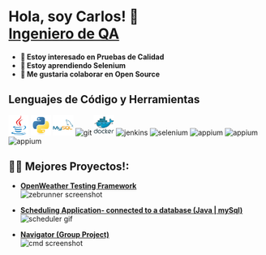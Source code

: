 


<h1>Hola, soy Carlos! 👋<br/><a href=""> Ingeniero de QA </a> </h1>

<h4>

- 👀 Estoy interesado en  Pruebas de Calidad
- 🌱 Estoy aprendiendo Selenium
- 💞️ Me gustaria colaborar en Open Source


<h2 align="left">Lenguajes de Código y Herramientas</h2>
<p align="left"> 
<img src="https://raw.githubusercontent.com/devicons/devicon/master/icons/java/java-original.svg" alt="java" width="40" height="40"/> 
<img src="https://raw.githubusercontent.com/devicons/devicon/master/icons/python/python-original.svg" alt="python" width="40" height="40"/> 
<img src="https://raw.githubusercontent.com/devicons/devicon/master/icons/mysql/mysql-original-wordmark.svg" alt="mysql" width="40" height="40"/>
<img src="https://www.vectorlogo.zone/logos/git-scm/git-scm-icon.svg" alt="git" width="40" height="40"/> 
<img src="https://raw.githubusercontent.com/devicons/devicon/master/icons/docker/docker-original-wordmark.svg" alt="docker" width="40" height="40"/>
<img src="https://www.vectorlogo.zone/logos/jenkins/jenkins-icon.svg" alt="jenkins" width="40" height="40"/> 
<img src="https://raw.githubusercontent.com/detain/svg-logos/780f25886640cef088af994181646db2f6b1a3f8/svg/selenium-logo.svg" alt="selenium" width="40" height="40"/>
<img src="https://github.com/GKARLOZ/GKARLOZ/assets/20764455/f2081aeb-f578-40e8-ae20-aba9d8562a3d" alt="appium" width="40" height="40"/>
<img src="https://github.com/GKARLOZ/GKARLOZ/assets/20764455/83e693d7-019d-41a7-9a8b-e2828c1b32c9" alt="appium" width="40" height="40"/>
<img src="https://github.com/GKARLOZ/GKARLOZ/assets/20764455/8780f56b-60ac-4432-be8e-3e410ac9fa0c" alt="appium" width="90" height="30"/>


</p>


<h2>👨‍💻 Mejores Proyectos!:</h2>

<ul>
  <li>
    <b><a href="">OpenWeather Testing Framework</a></b><br>
    <img src="https://github.com/GKARLOZ/OpenWeather-Testing-Framework/assets/20764455/b2e0d3dd-c8c3-4ebb-95f2-166c4b8c45ed" alt="zebrunner screenshot" width="250" height="200"/>
  </li>
</ul>

<ul>
  <li>
    <b><a href="">Scheduling Application- connected to a database (Java | mySql)</a></b><br>
    <img src="https://github.com/GKARLOZ/Scheduling-Desktop-Application-WGU-SoftwareDevTwon/assets/20764455/5bfb493d-0bd2-40ef-b9d4-6724f85f0828" alt="scheduler gif" width="250" height="200"/>
  </li>
</ul>

<ul>
  <li>
    <b><a href="">Navigator (Group Project)</a></b><br>
    <img src="https://github.com/GKARLOZ/Navigator/assets/20764455/d4817bce-4162-45b6-b9da-b8ef3745d117" alt="cmd screenshot" width="250" height="200"/>
  </li>
</ul>



  


<!---
CharlieUQA/CharlieUQA is a ✨ special ✨ repository because its `README.md` (this file) appears on your GitHub profile.
You can click the Preview link to take a look at your changes.
--->
